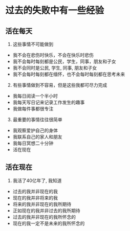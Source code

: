 # 过去的失败中有一些经验

## 活在每天

1. 这些事情不可能做到

- 我不会在悲伤时快乐，不会在快乐时悲伤
- 我不会每时每刻都是公民，学生，同事，朋友和子女
- 我不会同时是公民, 学生, 同事, 朋友和子女
- 我不会每时每刻都在缅怀，也不会每时每刻都在思考未来

2. 有些事情做到不容易，但是这些我都可尽力完成
- 我每日阅读一个半小时
- 我每天写日记来记录工作发生的趣事
- 我做每件事都很专注

3. 最重要的事情往往很简单
- 我观察爱护自己的身体
- 我联系自己的家人和朋友
- 我每日冥想二十分钟
- 活在现在

## 活在现在

1. 我活了40亿年了, 我知道
- 过去的我并非现在的我
- 现在的我并非将来的我
- 将来的我并非现在的我所期待
- 正如现在的我并非过去的我所期待
- 过去的我并非现在的我所怀念的
- 现在的我一定不是未来的我所怀念的


